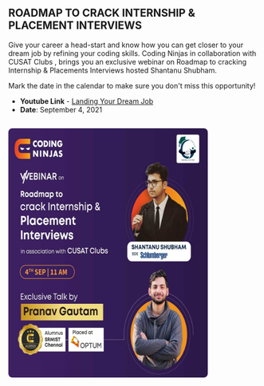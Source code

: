 
## ROADMAP TO CRACK INTERNSHIP & PLACEMENT INTERVIEWS

Give your career a head-start and know how you can get closer to your dream job by refining your coding skills. Coding Ninjas in collaboration with  CUSAT Clubs , brings you an exclusive webinar on Roadmap to cracking Internship & Placements Interviews hosted Shantanu Shubham.

Mark the date in the calendar to make sure you don't miss this opportunity!



- **Youtube Link** - [Landing Your Dream Job](https://www.youtube.com/watch?v=O8MwmFNoMZ0)
- **Date**: September 4, 2021

<img src="/assets/images/session_14.jpeg" width="400" height="500" style="border-radius: 8px; margin-top: 15px;">
